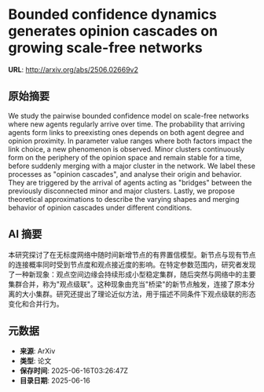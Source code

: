 # Bounded confidence dynamics generates opinion cascades on growing scale-free networks

**URL**: http://arxiv.org/abs/2506.02669v2

## 原始摘要

We study the pairwise bounded confidence model on scale-free networks where
new agents regularly arrive over time. The probability that arriving agents
form links to preexisting ones depends on both agent degree and opinion
proximity. In parameter value ranges where both factors impact the link choice,
a new phenomenon is observed. Minor clusters continuously form on the periphery
of the opinion space and remain stable for a time, before suddenly merging with
a major cluster in the network. We label these processes as "opinion cascades",
and analyse their origin and behavior. They are triggered by the arrival of
agents acting as "bridges" between the previously disconnected minor and major
clusters. Lastly, we propose theoretical approximations to describe the varying
shapes and merging behavior of opinion cascades under different conditions.


## AI 摘要

本研究探讨了在无标度网络中随时间新增节点的有界置信模型。新节点与现有节点的连接概率同时受到节点度和观点接近度的影响。在特定参数范围内，研究者发现了一种新现象：观点空间边缘会持续形成小型稳定集群，随后突然与网络中的主要集群合并，称为"观点级联"。这种现象由充当"桥梁"的新节点触发，连接了原本分离的大小集群。研究还提出了理论近似方法，用于描述不同条件下观点级联的形态变化和合并行为。

## 元数据

- **来源**: ArXiv
- **类型**: 论文
- **保存时间**: 2025-06-16T03:26:47Z
- **目录日期**: 2025-06-16
